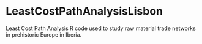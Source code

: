 # LeastCostPathAnalysisLisbon
Least Cost Path Analysis R code used to study raw material trade networks in prehistoric Europe in Iberia.
